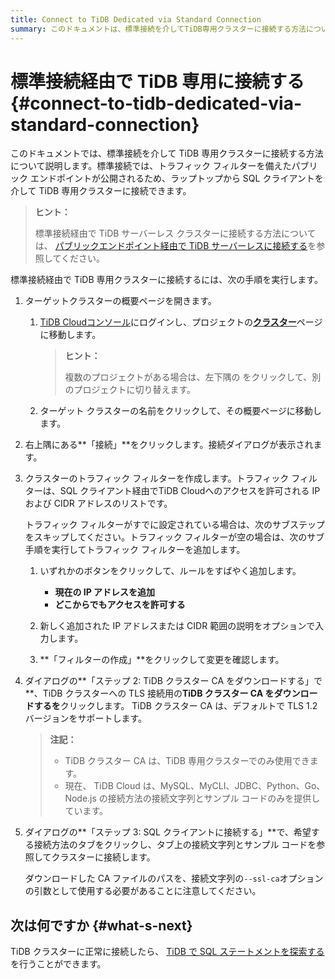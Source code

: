 ```yaml
---
title: Connect to TiDB Dedicated via Standard Connection
summary: このドキュメントは、標準接続を介してTiDB専用クラスターに接続する方法について説明しています。標準接続では、トラフィックフィルターを備えたパブリックエンドポイントが公開され、ラップトップからSQLクライアントを介してTiDB専用クラスターに接続できます。接続方法の手順を実行し、TiDBクラスターに正常に接続したら、SQLステートメントを探索することができます。
---
```


# 標準接続経由で TiDB 専用に接続する {#connect-to-tidb-dedicated-via-standard-connection}

このドキュメントでは、標準接続を介して TiDB 専用クラスターに接続する方法について説明します。標準接続では、トラフィック フィルターを備えたパブリック エンドポイントが公開されるため、ラップトップから SQL クライアントを介して TiDB 専用クラスターに接続できます。

> **ヒント：**
>
> 標準接続経由で TiDB サーバーレス クラスターに接続する方法については、 [パブリックエンドポイント経由で TiDB サーバーレスに接続する](/tidb-cloud/connect-via-standard-connection-serverless.md)を参照してください。

標準接続経由で TiDB 専用クラスターに接続するには、次の手順を実行します。

1.  ターゲットクラスターの概要ページを開きます。

    1.  [TiDB Cloudコンソール](https://tidbcloud.com/)にログインし、プロジェクトの[**クラスター**](https://tidbcloud.com/console/clusters)ページに移動します。

        > **ヒント：**
        >
        > 複数のプロジェクトがある場合は、<mdsvgicon name="icon-left-projects">左下隅の をクリックして、別のプロジェクトに切り替えます。</mdsvgicon>

    2.  ターゲット クラスターの名前をクリックして、その概要ページに移動します。

2.  右上隅にある**「接続」**をクリックします。接続ダイアログが表示されます。

3.  クラスターのトラフィック フィルターを作成します。トラフィック フィルターは、SQL クライアント経由でTiDB Cloudへのアクセスを許可される IP および CIDR アドレスのリストです。

    トラフィック フィルターがすでに設定されている場合は、次のサブステップをスキップしてください。トラフィック フィルターが空の場合は、次のサブ手順を実行してトラフィック フィルターを追加します。

    1.  いずれかのボタンをクリックして、ルールをすばやく追加します。

        -   **現在の IP アドレスを追加**
        -   **どこからでもアクセスを許可する**

    2.  新しく追加された IP アドレスまたは CIDR 範囲の説明をオプションで入力します。

    3.  **「フィルターの作成」**をクリックして変更を確認します。

4.  ダイアログの**「ステップ 2: TiDB クラスター CA をダウンロードする」で**、TiDB クラスターへの TLS 接続用の**TiDB クラスター CA をダウンロードするを**クリックします。 TiDB クラスター CA は、デフォルトで TLS 1.2 バージョンをサポートします。

    > **注記：**
    >
    > -   TiDB クラスター CA は、TiDB 専用クラスターでのみ使用できます。
    > -   現在、 TiDB Cloud は、MySQL、MyCLI、JDBC、Python、Go、Node.js の接続方法の接続文字列とサンプル コードのみを提供しています。

5.  ダイアログの**「ステップ 3: SQL クライアントに接続する」**で、希望する接続方法のタブをクリックし、タブ上の接続文字列とサンプル コードを参照してクラスターに接続します。

    ダウンロードした CA ファイルのパスを、接続文字列の`--ssl-ca`オプションの引数として使用する必要があることに注意してください。

## 次は何ですか {#what-s-next}

TiDB クラスターに正常に接続したら、 [TiDB で SQL ステートメントを探索する](/basic-sql-operations.md)を行うことができます。
